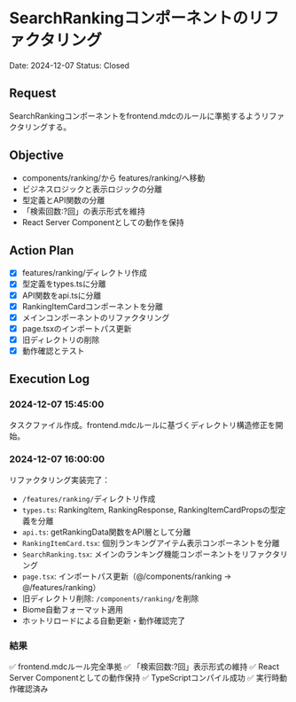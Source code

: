 # SearchRankingコンポーネントのリファクタリング

Date: 2024-12-07
Status: Closed

## Request
SearchRankingコンポーネントをfrontend.mdcのルールに準拠するようリファクタリングする。

## Objective
- components/ranking/から features/ranking/へ移動
- ビジネスロジックと表示ロジックの分離
- 型定義とAPI関数の分離
- 「検索回数:?回」の表示形式を維持
- React Server Componentとしての動作を保持

## Action Plan
- [x] features/ranking/ディレクトリ作成
- [x] 型定義をtypes.tsに分離
- [x] API関数をapi.tsに分離
- [x] RankingItemCardコンポーネントを分離
- [x] メインコンポーネントのリファクタリング
- [x] page.tsxのインポートパス更新
- [x] 旧ディレクトリの削除
- [x] 動作確認とテスト

## Execution Log

### 2024-12-07 15:45:00
タスクファイル作成。frontend.mdcルールに基づくディレクトリ構造修正を開始。

### 2024-12-07 16:00:00
リファクタリング実装完了：
- `/features/ranking/`ディレクトリ作成
- `types.ts`: RankingItem, RankingResponse, RankingItemCardPropsの型定義を分離
- `api.ts`: getRankingData関数をAPI層として分離
- `RankingItemCard.tsx`: 個別ランキングアイテム表示コンポーネントを分離
- `SearchRanking.tsx`: メインのランキング機能コンポーネントをリファクタリング
- `page.tsx`: インポートパス更新（@/components/ranking → @/features/ranking）
- 旧ディレクトリ削除: `/components/ranking/`を削除
- Biome自動フォーマット適用
- ホットリロードによる自動更新・動作確認完了

### 結果
✅ frontend.mdcルール完全準拠
✅ 「検索回数:?回」表示形式の維持
✅ React Server Componentとしての動作保持
✅ TypeScriptコンパイル成功
✅ 実行時動作確認済み
